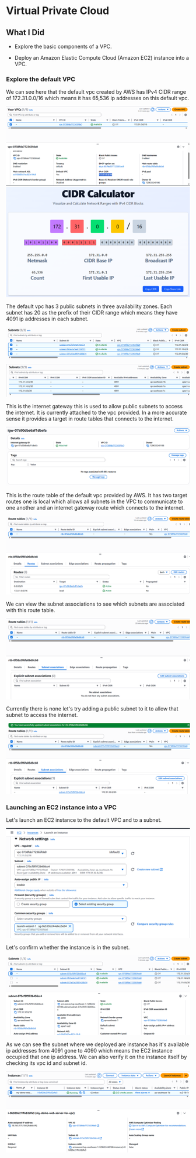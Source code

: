 # Virtual Private Cloud

## What I Did

- Explore the basic components of a VPC.
<!-- - Deploy a basic VPC with public subnets. -->
- Deploy an Amazon Elastic Compute Cloud (Amazon EC2) instance into a VPC.

### Explore the default VPC

We can see here that the default vpc created by AWS has IPv4 CIDR range of 172.31.0.0/16 which means it has 65,536 ip addresses on this default vpc.

![vpc-explore](./screenshots/vpc/vpc-explore.png)
![vpc-explore2](./screenshots/vpc/vpc-explore2.png)

The default vpc has 3 public subnets in three availability zones. Each subnet has 20 as the prefix of their CIDR range which means they have 4091 ip addresses in each subnet.

![vpc-explore3](./screenshots/vpc/vpc-explore3.png)
![vpc-explore4](./screenshots/vpc/vpc-explore4.png)

This is the internet gateway this is used to allow public subnets to access the internet. It is currently attached to the vpc provided. In a more accurate sense it provides a target in route tables that connects to the internet.

![vpc-explore5](./screenshots/vpc/vpc-explore5.png)

This is the route table of the default vpc provided by AWS. It has two target routes one is local which allows all subnets in the VPC to communicate to one another and an internet gateway route which connects to the internet.

![vpc-explore6](./screenshots/vpc/vpc-explore6.png)

We can view the subnet associations to see which subnets are associated with this route table.

![vpc-explore7](./screenshots/vpc/vpc-explore7.png)

Currently there is none let's try adding a public subnet to it to allow that subnet to access the internet.

![vpc-explore8](./screenshots/vpc/vpc-explore8.png)

### Launching an EC2 instance into a VPC

Let's launch an EC2 instance to the default VPC and to a subnet.

![vpc-ec2](./screenshots/vpc/vpc-ec2.png)

Let's confirm whether the instance is in the subnet.

![vpc-ec2-2](./screenshots/vpc/vpc-ec2-2.png)

As we can see the subnet where we deployed are instance has it's available ip addresses from 4091 gone to 4090 which means the EC2 instance occupied that one ip address. We can also verify it on the instance itself by checking its vpc id and subnet id.

![vpc-ec2-3](./screenshots/vpc/vpc-ec2-3.png)
